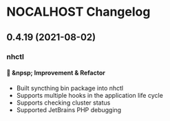 # NOCALHOST Changelog

## 0.4.19 (2021-08-02)

### nhctl

#### :muscle: &npsp; Improvement & Refactor

- Built syncthing bin package into nhctl
- Supports multiple hooks in the application life cycle
- Supports checking cluster status
- Supported JetBrains PHP debugging